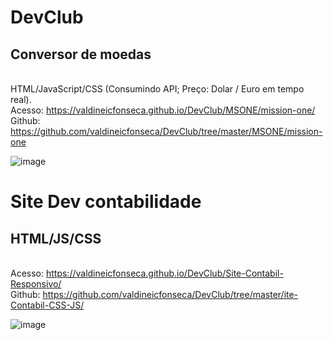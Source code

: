 # DevClub

## Conversor de moedas
<br> HTML/JavaScript/CSS (Consumindo API; Preço: Dolar / Euro em tempo real).
<br>Acesso: https://valdineicfonseca.github.io/DevClub/MSONE/mission-one/
<br>Github: https://github.com/valdineicfonseca/DevClub/tree/master/MSONE/mission-one

![image](https://user-images.githubusercontent.com/20301001/151188326-af56c656-56f4-48c9-8000-25dfcacaad39.png)

# Site Dev contabilidade
## HTML/JS/CSS
<br>Acesso: https://valdineicfonseca.github.io/DevClub/Site-Contabil-Responsivo/
<br>Github: https://github.com/valdineicfonseca/DevClub/tree/master/ite-Contabil-CSS-JS/

![image](https://user-images.githubusercontent.com/20301001/150573255-2db4f6e4-8875-4034-be5d-2aa75922afa8.png)
